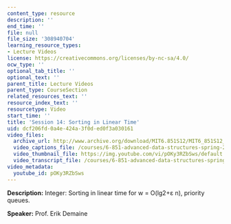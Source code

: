 ```yaml
---
content_type: resource
description: ''
end_time: ''
file: null
file_size: '308940704'
learning_resource_types:
- Lecture Videos
license: https://creativecommons.org/licenses/by-nc-sa/4.0/
ocw_type: ''
optional_tab_title: ''
optional_text: ''
parent_title: Lecture Videos
parent_type: CourseSection
related_resources_text: ''
resource_index_text: ''
resourcetype: Video
start_time: ''
title: 'Session 14: Sorting in Linear Time'
uid: dcf206fd-0a4e-424a-3f0d-ed0f3a030161
video_files:
  archive_url: http://www.archive.org/download/MIT6.851S12/MIT6_851S12_lec14_300k.mp4
  video_captions_file: /courses/6-851-advanced-data-structures-spring-2012/b32c1b57dfb45eef8bad62261a83c411_pOKy3RZbSws.vtt
  video_thumbnail_file: https://img.youtube.com/vi/pOKy3RZbSws/default.jpg
  video_transcript_file: /courses/6-851-advanced-data-structures-spring-2012/e5ec44f7add0f2040e202fa3102e50b5_pOKy3RZbSws.pdf
video_metadata:
  youtube_id: pOKy3RZbSws
---
```


**Description:** Integer: Sorting in linear time for w = O(lg2+ε n), priority queues.

**Speaker:** Prof. Erik Demaine

